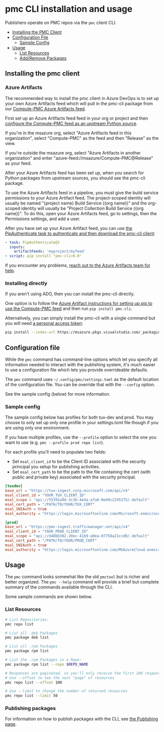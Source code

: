 # pmc CLI installation and usage

Publishers operate on PMC repos via the `pmc` client CLI.
- [Installing the PMC Client](#installing-the-pmc-client)
- [Configuration File](#configuration-file)
    - [Sample Config](#sample-config)
- [Usage](#usage)
    - [List Resources](#list-resources)
    - [Add/Remove Packages](#addremove-packages)

## Installing the pmc client

### Azure Artifacts

The recommended way to install the pmc client in Azure DevOps is to set up your own Azure Artifacts feed
which will pull in the pmc-cli package from our [Compute-PMC Azure Artifacts
feed](https://msazure.visualstudio.com/One/_artifacts/feed/Compute-PMC@Release/PyPI/pmc-cli/overview/).

First set up an Azure Artifacts feed feed in your org or project and then [configure the Compute-PMC
feed as an upstream Python
source](https://eng.ms/docs/cloud-ai-platform/devdiv/one-engineering-system-1es/1es-docs/azure-artifacts/troubleshooting/how-to-add-upstream-sources-to-azure-artifacts-feed).

If you're in the msazure org, select "Azure Artifacts feed in this organization", select
"Compute-PMC" as the feed and then "Release" as the view.

If you're outside the msazure org, select "Azure Artifacts in another organization" and enter
"azure-feed://msazure/Compute-PMC@Release" as your feed.

After your Azure Artifacts feed has been set up, when you search for Python packages from upstream
sources, you should see the pmc-cli package.

To use the Azure Artifacts feed in a pipeline, you must give the build service permissions to your
Azure Artifact feed. The project-scoped identity will usually be named "{project name} Build Service
({org name})" and the org-scoped identity will usually be "Project Collection Build Service ({org
name})". To do this, open your Azure Artifacts feed, go to settings, then the Permissions
settings, and add a user.

After you have set up your Azure Artifact feed, you can use [the PipAuthenticate task to
authenticate and then download the pmc-cli
client](https://learn.microsoft.com/en-us/azure/devops/pipelines/tasks/reference/pip-authenticate-v1):

```yaml
- task: PipAuthenticate@1
  inputs:
    artifactFeeds: 'myproject/myfeed'
- script: pip install "pmc-cli>0.0"
```


If you encounter any problems, [reach out to the Azure Artifacts team for
help](https://eng.ms/docs/cloud-ai-platform/devdiv/one-engineering-system-1es/1es-docs/azure-artifacts/office-hours).

### Installing directly

If you aren't using ADO, then you can install the pmc-cli directly.

One option is to follow the [Azure Artifact instructions for setting up pip to use the Compute-PMC
feed](https://msazure.visualstudio.com/One/_artifacts/feed/Compute-PMC/connect/pip) and then run
`pip install pmc-cli`.

Alternatively, you can simply install the pmc-cli with a single command but you will need [a
personal access token](https://msazure.visualstudio.com/_usersSettings/tokens):

```bash
pip install --index-url https://msazure.pkgs.visualstudio.com/_packaging/Compute-PMC/pypi/simple/ "pmc-cli>0.0"
```

## Configuration file

While the `pmc` command has command-line options which let you specify all information needed to interact with the publishing system, it's much easier to use a configuration file which lets you provide overrideable defaults.

The `pmc` command uses `~/.config/pmc/settings.toml` as the default location of the configuration file. You can be override that with the `--config` option.

See the sample config (below) for more information.

### Sample config

The sample config below has profiles for both tux-dev and prod. You may choose to only set up only
one profile in your settings.toml file though if you are using only one environment.

If you have multiple profiles, use the `--profile` option to select the one you want to use
(e.g. `pmc --profile prod repo list`).

For each profile you'll need to populate two fields:
- Set `msal_client_id` to be the Client ID associated with the security principal you setup for publishing activities.
- Set `msal_cert_path` to be the path to the file containing the cert (with public and private key) associated with the security principal.

```toml
[tuxdev]
base_url = "https://tux-ingest.corp.microsoft.com/api/v4"
msal_client_id = "YOUR_TUX_CLIENT_ID"
msal_scope = "api://55391a9d-3c3b-4e4a-afa6-0e49c2245175/.default"
msal_cert_path = "/PATH/TO/YOUR/TUX_CERT"
msal_SNIAuth = true
msal_authority = "https://login.microsoftonline.com/Microsoft.onmicrosoft.com"

[prod]
base_url = "https://pmc-ingest.trafficmanager.net/api/v4"
msal_client_id = "YOUR_PROD_CLIENT_ID"
msal_scope = "api://d48bb382-20ec-41b9-a0ea-07758a21ccd0/.default"
msal_cert_path = "/PATH/TO/YOUR/PROD_CERT"
msal_SNIAuth = true
msal_authority = "https://login.microsoftonline.com/MSAzureCloud.onmicrosoft.com"
```

## Usage

The `pmc` command looks somewhat like the old `pmctool` but is richer and better organized.
The `pmc --help` command will provide a brief but complete summary of the commands available through the CLI.

Some sample commands are shown below.

### List Resources

```bash
# List Repositories:
pmc repo list

# List all .deb Packages
pmc package deb list

# List all .rpm Packages
pmc package rpm list

# List the .rpm Packages in a Repo:
pmc package rpm list --repo $REPO_NAME

# Responses are paginated, so you'll only receive the first 100 responses by default
# Use --offset to see the next "page" of resources
pmc repo list --offset 100

# Use --limit to change the number of returned resources
pmc repo list --limit 50
```

### Publishing packages

For information on how to publish packages with the CLI, see [the Publishing
page](https://eng.ms/docs/cloud-ai-platform/azure-core/azure-management-and-platforms/control-plane-bburns/pmc-package-ingestion/pmc-onboardingreference/publish#publishing-the-package).
